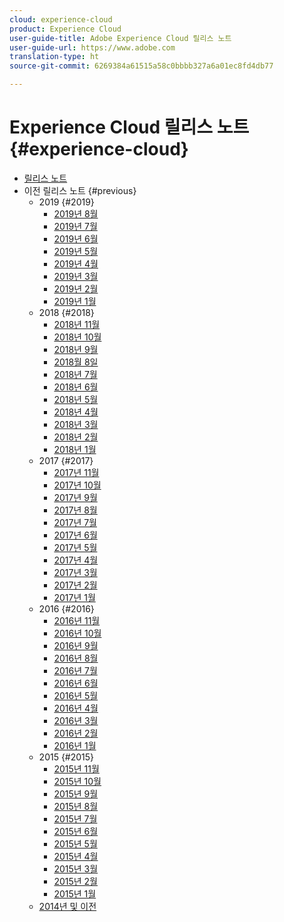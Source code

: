 ```yaml
---
cloud: experience-cloud
product: Experience Cloud
user-guide-title: Adobe Experience Cloud 릴리스 노트
user-guide-url: https://www.adobe.com
translation-type: ht
source-git-commit: 6269384a61515a58c0bbbb327a6a01ec8fd4db77

---
```



# Experience Cloud 릴리스 노트 {#experience-cloud}

+ [릴리스 노트](current.md)
+ 이전 릴리스 노트 {#previous}
   + 2019 {#2019}
      + [2019년 8월](c-legacy-releases/2019/08082019.md)
      + [2019년 7월](c-legacy-releases/2019/07182019.md)
      + [2019년 6월](c-legacy-releases/2019/06132019.md)
      + [2019년 5월](c-legacy-releases/2019/05092019.md)
      + [2019년 4월](c-legacy-releases/2019/04112019.md)
      + [2019년 3월](c-legacy-releases/2019/03072019.md)
      + [2019년 2월](c-legacy-releases/2019/02072019.md)
      + [2019년 1월](c-legacy-releases/2019/01172019.md)
   + 2018 {#2018}
      + [2018년 11월](c-legacy-releases/2018/11012018.md)
      + [2018년 10월](c-legacy-releases/2018/10112018.md)
      + [2018년 9월](c-legacy-releases/2018/09132018.md)
      + [2018월 8일](c-legacy-releases/2018/08092018.md)
      + [2018년 7월](c-legacy-releases/2018/07192018.md)
      + [2018년 6월](c-legacy-releases/2018/06142018.md)
      + [2018년 5월](c-legacy-releases/2018/05102018.md)
      + [2018년 4월](c-legacy-releases/2018/04122018.md)
      + [2018년 3월](c-legacy-releases/2018/03082018.md)
      + [2018년 2월](c-legacy-releases/2018/02082018.md)
      + [2018년 1월](c-legacy-releases/2018/01182018.md)
   + 2017 {#2017}
      + [2017년 11월](c-legacy-releases/2017/11092017.md)
      + [2017년 10월](c-legacy-releases/2017/10262017.md)
      + [2017년 9월](c-legacy-releases/2017/09212017.md)
      + [2017년 8월](c-legacy-releases/2017/08172017.md)
      + [2017년 7월](c-legacy-releases/2017/07202017.md)
      + [2017년 6월](c-legacy-releases/2017/06082017.md)
      + [2017년 5월](c-legacy-releases/2017/05182017.md)
      + [2017년 4월 ](c-legacy-releases/2017/04202017.md)
      + [2017년 3월](c-legacy-releases/2017/03092017.md)
      + [2017년 2월](c-legacy-releases/2017/02162017.md)
      + [2017년 1월](c-legacy-releases/2017/01192017.md)
   + 2016 {#2016}
      + [2016년 11월](c-legacy-releases/2016/11102016.md)
      + [2016년 10월](c-legacy-releases/2016/10202016.md)
      + [2016년 9월](c-legacy-releases/2016/09152016.md)
      + [2016년 8월](c-legacy-releases/2016/08182016.md)
      + [2016년 7월](c-legacy-releases/2016/07212016.md)
      + [2016년 6월](c-legacy-releases/2016/06162016.md)
      + [2016년 5월](c-legacy-releases/2016/05192016.md)
      + [2016년 4월 ](c-legacy-releases/2016/04212016.md)
      + [2016년 3월](c-legacy-releases/2016/03172016.md)
      + [2016년 2월](c-legacy-releases/2016/02182016.md)
      + [2016년 1월](c-legacy-releases/2016/01212016.md)
   + 2015 {#2015}
      + [2015년 11월](c-legacy-releases/2015/11052015.md)
      + [2015년 10월](c-legacy-releases/2015/10152015.md)
      + [2015년 9월](c-legacy-releases/2015/09172015.md)
      + [2015년 8월](c-legacy-releases/2015/08202015.md)
      + [2015년 7월](c-legacy-releases/2015/07162015.md)
      + [2015년 6월](c-legacy-releases/2015/06182015.md)
      + [2015년 5월](c-legacy-releases/2015/05212015.md)
      + [2015년 4월](c-legacy-releases/2015/04162015.md)
      + [2015년 3월](c-legacy-releases/2015/03192015.md)
      + [2015년 2월](c-legacy-releases/2015/02192015.md)
      + [2015년 1월](c-legacy-releases/2015/01152015.md)
   + [2014년 및 이전](c-legacy-releases/2014-earlier.md)
